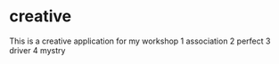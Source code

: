 # creative
This is a creative application for my workshop
1 association
2 perfect
3 driver
4 mystry
